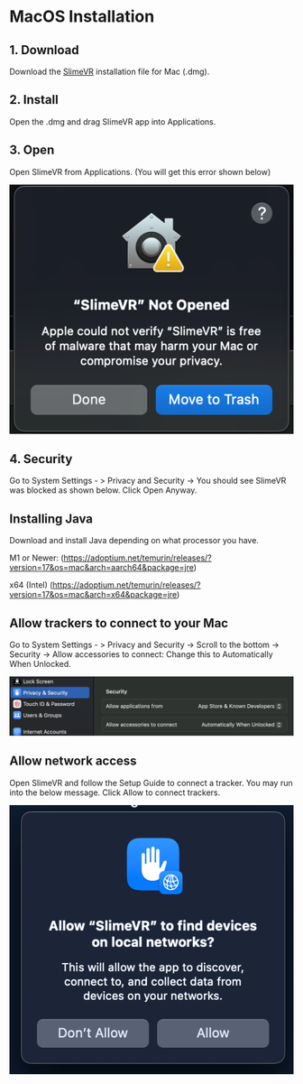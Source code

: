 # MacOS Installation

## 1. Download

Download the [SlimeVR](https://github.com/SlimeVR/SlimeVR-Server/releases/latest/download/SlimeVR-mac.dmg) installation file for Mac (.dmg).
## 2. Install

Open the .dmg and drag SlimeVR app into Applications.

## 3. Open

Open SlimeVR from Applications. (You will get this error shown below)

![mac1](../assets/img/mac%201.png)

## 4. Security

Go to System Settings - > Privacy and Security -> You should see SlimeVR was blocked as shown below. Click Open Anyway. 

## Installing Java

Download and install Java depending on what processor you have.

M1 or Newer: 
(https://adoptium.net/temurin/releases/?version=17&os=mac&arch=aarch64&package=jre)

x64 (Intel)
(https://adoptium.net/temurin/releases/?version=17&os=mac&arch=x64&package=jre)

## Allow trackers to connect to your Mac

Go to System Settings - > Privacy and Security -> Scroll to the bottom -> Security -> Allow accessories to connect: Change this to Automatically When Unlocked.

![mac2](../assets/img/mac%202.png)


## Allow network access

Open SlimeVR and follow the Setup Guide to connect a tracker. You may run into the below message. Click Allow to connect trackers. 

![mac3](../assets/img/mac%203.png)

